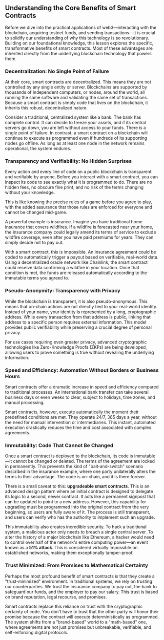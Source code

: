 ## Understanding the Core Benefits of Smart Contracts

Before we dive into the practical applications of web3—interacting with the blockchain, acquiring testnet funds, and sending transactions—it is crucial to solidify our understanding of why this technology is so revolutionary. Building on our foundational knowledge, this lesson explores the specific, transformative benefits of smart contracts. Most of these advantages are inherited directly from the underlying blockchain technology that powers them.

### Decentralization: No Single Point of Failure

At their core, smart contracts are decentralized. This means they are not controlled by any single entity or server. Blockchains are supported by thousands of independent computers, or nodes, around the world, all running the same software and validating the same set of transactions. Because a smart contract is simply code that lives on the blockchain, it inherits this robust, decentralized nature.

Consider a traditional, centralized system like a bank. The bank has complete control. It can decide to freeze your assets, and if its central servers go down, you are left without access to your funds. There is a single point of failure. In contrast, a smart contract on a blockchain will continue to execute as programmed even if hundreds of its supporting nodes go offline. As long as at least one node in the network remains operational, the system endures.

### Transparency and Verifiability: No Hidden Surprises

Every action and every line of code on a public blockchain is transparent and verifiable by anyone. Before you interact with a smart contract, you can inspect its code to see exactly what it is programmed to do. There are no hidden fees, no obscure fine print, and no risk of the terms changing without your knowledge.

This is like knowing the precise rules of a game before you agree to play, with the added assurance that those rules are enforced for everyone and cannot be changed mid-game.

A powerful example is insurance. Imagine you have traditional home insurance that covers wildfires. If a wildfire is forecasted near your home, the insurance company could legally amend its terms of service to exclude wildfire coverage, even after you have paid premiums for years. They can simply decide not to pay out.

With a smart contract, this is impossible. An insurance agreement could be coded to automatically trigger a payout based on verifiable, real-world data. Using a decentralized oracle network like Chainlink, the smart contract could receive data confirming a wildfire in your location. Once that condition is met, the funds are released automatically according to the immutable terms you agreed to.

### Pseudo-Anonymity: Transparency with Privacy

While the blockchain is transparent, it is also pseudo-anonymous. This means that on-chain actions are not directly tied to your real-world identity. Instead of your name, your identity is represented by a long, cryptographic address. While every transaction from that address is public, linking that address to a specific person requires external information. This model provides public verifiability while preserving a crucial degree of personal privacy.

For use cases requiring even greater privacy, advanced cryptographic technologies like Zero-Knowledge Proofs (ZKPs) are being developed, allowing users to prove something is true without revealing the underlying information.

### Speed and Efficiency: Automation Without Borders or Business Hours

Smart contracts offer a dramatic increase in speed and efficiency compared to traditional processes. An international bank transfer can take several business days or even weeks to clear, subject to holidays, time zones, and manual processing.

Smart contracts, however, execute automatically the moment their predefined conditions are met. They operate 24/7, 365 days a year, without the need for manual intervention or intermediaries. This instant, automated execution drastically reduces the time and cost associated with complex agreements.

### Immutability: Code That Cannot Be Changed

Once a smart contract is deployed to the blockchain, its code is immutable—it cannot be changed or deleted. The terms of the agreement are locked in permanently. This prevents the kind of "bait-and-switch" scenario described in the insurance example, where one party unilaterally alters the terms to their advantage. The code is on-chain, and it is there forever.

There is a small caveat to this: **upgradeable smart contracts**. This is an advanced design pattern where an initial contract is designed to delegate its logic to a second, newer contract. It acts like a permanent signpost that can be updated to point to a new address. However, this capability for upgrading must be programmed into the original contract from the very beginning, so users are fully aware of it. The process is still transparent, and users can verify who has the authority to implement such an upgrade.

This immutability also creates incredible security. To hack a traditional system, a malicious actor only needs to breach a single central server. To alter the history of a major blockchain like Ethereum, a hacker would need to control over half of the network's entire computing power—an event known as a **51% attack**. This is considered virtually impossible on established networks, making them exceptionally tamper-proof.

### Trust Minimized: From Promises to Mathematical Certainty

Perhaps the most profound benefit of smart contracts is that they create a "trust-minimized" environment. In traditional systems, we rely on trusting our counterparties. We trust the insurance company to pay out, the bank to safeguard our funds, and the employer to pay our salary. This trust is based on brand reputation, legal recourse, and promises.

Smart contracts replace this reliance on trust with the cryptographic certainty of code. You don't have to trust that the other party will honor their promise because the contract will execute deterministically as programmed. The system shifts from a "brand-based" world to a "math-based" one, where agreements are not just promises but unbreakable, verifiable, and self-enforcing digital protocols.